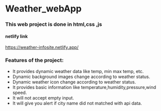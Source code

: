 # Weather_webApp

### This web project is done in html,css ,js

#### netlify link
 
https://weather-infosite.netlify.app/
 
### Features of the project:

* It provides dynamic weather data like temp, min max temp, etc.
* Dynamic background images change according to weather status.
* Dynamic weather icon change according to weather status.
* It provides basic information like temperature,humidity,pressure,wind speed.
* It will not accept empty input.
* It will give you alert if city name did not matched with api data.







